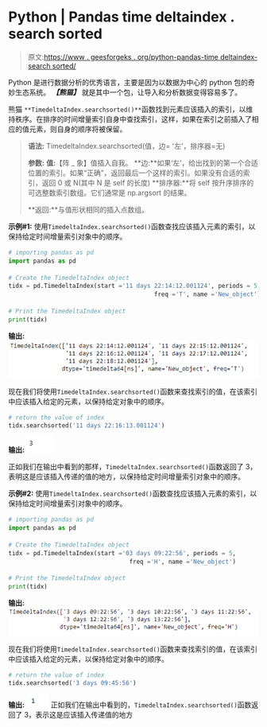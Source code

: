 # Python | Pandas time deltaindex . search sorted

> 原文:[https://www . geesforgeks . org/python-pandas-time deltaindex-search sorted/](https://www.geeksforgeeks.org/python-pandas-timedeltaindex-searchsorted/)

Python 是进行数据分析的优秀语言，主要是因为以数据为中心的 python 包的奇妙生态系统。 ***【熊猫】*** 就是其中一个包，让导入和分析数据变得容易多了。

熊猫 `**TimedeltaIndex.searchsorted()**`函数找到元素应该插入的索引，以维持秩序。在排序的时间增量索引自身中查找索引，这样，如果在索引之前插入了相应的值元素，则自身的顺序将被保留。

> **语法:** TimedeltaIndex.searchsorted(值，边= '左'，排序器=无)
> 
> **参数:**
> **值:**【阵 _ 象】值插入自我。
> **边:**如果‘左’，给出找到的第一个合适位置的索引。如果“正确”，返回最后一个这样的索引。如果没有合适的索引，返回 0 或 N(其中 N 是 self 的长度)
> **排序器:**将 self 按升序排序的可选整数索引数组。它们通常是 np.argsort 的结果。
> 
> **返回:**与值形状相同的插入点数组。

**示例#1:** 使用`TimedeltaIndex.searchsorted()`函数查找应该插入元素的索引，以保持给定时间增量索引对象中的顺序。

```py
# importing pandas as pd
import pandas as pd

# Create the TimedeltaIndex object
tidx = pd.TimedeltaIndex(start ='11 days 22:14:12.001124', periods = 5, 
                                         freq ='T', name ='New_object')

# Print the TimedeltaIndex object
print(tidx)
```

**输出:**
![](img/58ec99ab002d27322719a63a418b8307.png)

现在我们将使用`TimedeltaIndex.searchsorted()`函数来查找索引的值，在该索引中应该插入给定的元素，以保持给定对象中的顺序。

```py
# return the value of index
tidx.searchsorted('11 days 22:16:13.001124')
```

**输出:**
![](img/3064c9b96a398145a8717af5c67aafde.png)

正如我们在输出中看到的那样，`TimedeltaIndex.searchsorted()`函数返回了 3，表明这是应该插入传递的值的地方，以保持给定时间增量索引对象中的顺序。

**示例#2:** 使用`TimedeltaIndex.searchsorted()`函数查找应该插入元素的索引，以保持给定时间增量索引对象中的顺序。

```py
# importing pandas as pd
import pandas as pd

# Create the TimedeltaIndex object
tidx = pd.TimedeltaIndex(start ='03 days 09:22:56', periods = 5,
                                  freq ='H', name ='New_object')

# Print the TimedeltaIndex object
print(tidx)
```

**输出:**
![](img/0b06f8045afacf26aa21018110f4d7d6.png)

现在我们将使用`TimedeltaIndex.searchsorted()`函数来查找索引的值，在该索引中应该插入给定的元素，以保持给定对象中的顺序。

```py
# return the value of index
tidx.searchsorted('3 days 09:45:56')
```

**输出:**
![](img/86bfc4947f8b61dab3412a32daa4f898.png)
正如我们在输出中看到的，`TimedeltaIndex.searchsorted()`函数返回了 3，表示这是应该插入传递值的地方